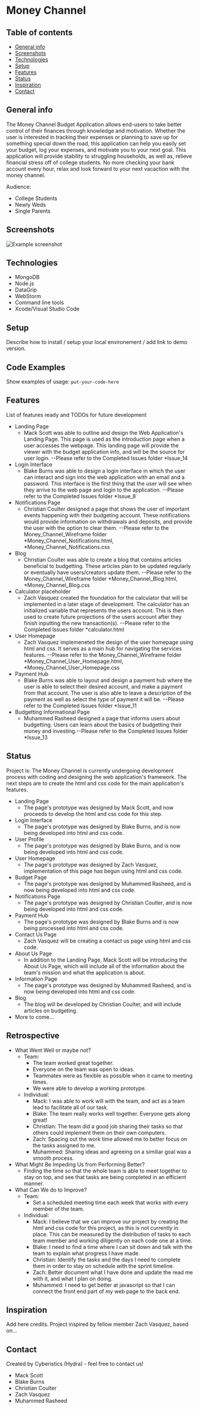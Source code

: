 # Money Channel


## Table of contents
* [General info](#general-info)
* [Screenshots](#screenshots)
* [Technologies](#technologies)
* [Setup](#setup)
* [Features](#features)
* [Status](#status)
* [Inspiration](#inspiration)
* [Contact](#contact)

## General info
The Money Channel Budget Application allows end-users to take better control of their finances through knowledge and motivation. Whether the user is interested in tracking their expenses or planning to save up for something special down the road, this application can help you easily set your budget, log your expenses, and motivate you to your next goal. This application will provide stability to struggling households, as well as, relieve financial stress off of college students. No more checking your bank account every hour, relax and look forward to your next vacaction with the money channel.

Audience: 
  * College Students
  * Newly Weds
  * Single Parents
## Screenshots
![Example screenshot](https://github.com/Cyberistycs/CS3398_Hydra_F2019/blob/master/Budget%20App%20Logo.jpeg)

## Technologies
* MongoDB
* Node.js 
* DataGrip
* WebStorm
* Command line tools
* Xcode/Visual Studio Code

## Setup
Describe how to install / setup your local environement / add link to demo version.

## Code Examples
Show examples of usage:
`put-your-code-here`

## Features
List of features ready and TODOs for future development
* Landing Page
  * Mack Scott was able to outline and design the Web Application's Landing Page. This page is used as the introduction page when a user accesses the webpage. This landing page will provide the viewer with the budget application info, and will be the source for user login.
  --Please refer to the Completed Issues folder *Issue_14
* Login Interface
  * Blake Burns was able to design a login interface in which the user can interact and sign into the web application with an email and a password. This interface is the first thing that the user will see when they arrive to the web page and login to the application. --Please refer to the Completed Issues folder *Issue_8
* Notifications Page
  * Christian Coulter designed a page that shows the user of important events happening with their budgeting account. These notifications would provide information on withdrawals and deposits, and provide the user with the option to clear them. 
  --Please refer to the Money_Channel_Wireframe folder *Money_Channel_Notifications.html, *Money_Channel_Notifications.css
* Blog
  * Christian Coulter was able to create a blog that contains articles beneficial to budgetting. These articles plan to be updated regularly or eventually have users/creators update them. --Please refer to the Money_Channel_Wireframe folder *Money_Channel_Blog.html, *Money_Channel_Blog.css
* Calculator placeholder
  * Zach Vasquez created the foundation for the calculator that will be implemented in a later stage of development. The calculator has an initialized variable that represents the users account. This is then used to create future projections of the users account after they finish inputting the new transaction(s).
  --Please refer to the Completed Issues folder *calculator.html
* User Homepage
  * Zach Vasquez implemeneted the design of the user homepage using html and css. It serves as a main hub for navigating the services features.
  --Please refer to the Money_Channel_Wireframe folder *Money_Channel_User_Homepage.html, *Money_Channel_User_Homepage.css
* Payment Hub
  * Blake Burns was able to layout and design a payment hub where the user is able to select their desired account, and make a payment from that account. The user is also able to leave a description of the payment as well as select the type of payment it will be. --Please refer to the Completed Issues folder *Issue_11
* Budgetting Informational Page
  * Muhammed Rasheed designed a page that informs users about budgetting. Users can learn about the basics of budgetting their money and investing.--Please refer to the Completed Issues folder *Issue_13
## Status
Project is: The Money Channel is currently undergoing development process with coding and designing the web application's framework. The next steps are to create the html and css code for the main application's features. 
* Landing Page
  * The page's prototype was designed by Mack Scott, and now proceeds to develop the html and css code for this step.
* Login Interface
  * The page's prototype was designed by Blake Burns, and is now being developed into html and css code.
* User Profile
  * The page's prototype was designed by Blake Burns, and is now being developed into html and css code.
* User Homepage
  * The page's prototype was designed by Zach Vasquez, implementation of this page has begun using html and css code.
* Budget Page
   * The page's prototype was designed by Muhammed Rasheed, and is now being developed into html and css code.
* Notifications Page
  * The page's prototype was designed by Christian Coulter, and is now being developed into html and css code.
* Payment Hub
  * The page's prototype was designed by Blake Burns and is now being processed into html and css code.
* Contact Us Page
  * Zach Vasquez will be creating a contact us page using html and css code.
* About Us Page
  * In addition to the Landing Page, Mack Scott will be introducing the About Us Page, which will include all of the information about the team's mission and what the application is about.
* Information Page
   * The page's prototype was designed by Muhammed Rasheed, and is now being developed into html and css code. 
* Blog
   * The blog will be developed by Christian Coulter, and will include articles on budgeting.
* More to come...

## Retrospective
* What Went Well or maybe not?
  * Team: 
     * The team worked great together.
     * Everyone on the team was open to ideas.
     * Teammates were as flexible as possible when it came to meeting times.
     * We were able to develop a working prototype.
  * Individual:
     * Mack: I was able to work will with the team, and act as a team lead to facilitate all of our task.
     * Blake: The team really works well together. Everyone gets along great!   
     * Christian: The team did a good job sharing their tasks so that others could implement them on their own computers.
     * Zach: Spacing out the work time allowed me to better focus on the tasks assigned to me.
     * Muhammed: Sharing ideas and agreeing on a similiar goal was a smooth process.
* What Might Be Impeding Us from Performing Better?
  * Finding the time so that the whole team is able to meet together to stay on top, and see that tasks are being completed in     an efficient manner.
* What Can We do to Improve?
  * Team:
     * Set a scheduled meeting time each week that works with every member of the team.
  * Individual:
     * Mack: I believe that we can improve our project by creating the html and css code for this project, as this is not currently in place. This can be measured by the distribution of tasks to each team member and working diligently on each code one at a time.
     * Blake: I need to find a time where I can sit down and talk with the team to explain what progress I have made. 
     * Christian: Identify the tasks and the days I need to complete them in order to stay on schedule with the sprint timeline. 
     * Zach: Better document what I have done and update the read me with it, and what I plan on doing.
     * Muhammed: I need to get better at javascript so that I can connect the front end part of my web page to the back end.

## Inspiration
Add here credits. Project inspired by fellow member Zach Vasquez, based on...

## Contact
Created by Cyberistics (Hydra) - feel free to contact us!
* Mack Scott
* Blake Burns
* Christian Coulter
* Zach Vasquez
* Muhammed Rasheed
